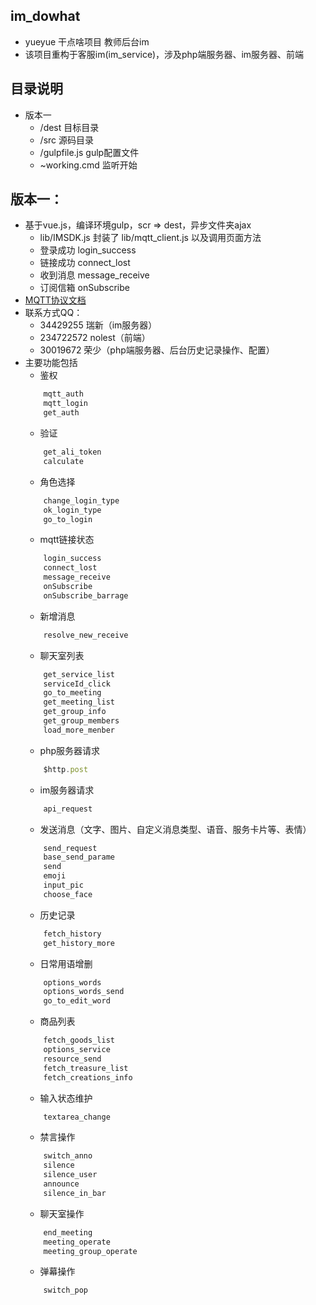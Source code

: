## im_dowhat
* yueyue 干点啥项目 教师后台im
* 该项目重构于客服im(im_service)，涉及php端服务器、im服务器、前端

## 目录说明
* 版本一
	* /dest 目标目录
	* /src 源码目录
	* /gulpfile.js gulp配置文件
	* ~working.cmd 监听开始

## 版本一：
* 基于vue.js，编译环境gulp，scr => dest，异步文件夹ajax
    * lib/IMSDK.js 封装了 lib/mqtt_client.js 以及调用页面方法
    * 登录成功 login_success 
    * 链接成功 connect_lost
    * 收到消息 message_receive
    * 订阅信箱 onSubscribe
* [MQTT协议文档](http://gitlab.yueus.com/pocoyun-pub/documents/wikis/imcore/apis)
* 联系方式QQ：
    * 34429255 瑞新（im服务器）
    * 234722572 nolest（前端）
    * 30019672 荣少（php端服务器、后台历史记录操作、配置）
* 主要功能包括
    * 鉴权
    ```javascript
        mqtt_auth
    	mqtt_login
    	get_auth
    ```
    * 验证
    ```javascript
    	get_ali_token
    	calculate
    ```
    * 角色选择
    ```javascript
    	change_login_type
    	ok_login_type
    	go_to_login
    ```
    * mqtt链接状态
    ```javascript
    	login_success
    	connect_lost
    	message_receive
    	onSubscribe
        onSubscribe_barrage
    ```
    * 新增消息
    ```javascript
    	resolve_new_receive
    ```
    * 聊天室列表
    ```javascript
        get_service_list
        serviceId_click
        go_to_meeting
        get_meeting_list
        get_group_info
        get_group_members
        load_more_menber
    ```
    * php服务器请求
    ```javascript
    	$http.post
    ```
    * im服务器请求
    ```javascript
    	api_request
    ```
    * 发送消息（文字、图片、自定义消息类型、语音、服务卡片等、表情）
    ```javascript
    	send_request
    	base_send_parame
    	send
    	emoji
    	input_pic
    	choose_face
    ```
    * 历史记录
    ```javascript
    	fetch_history
    	get_history_more
    ```
    * 日常用语增删
    ```javascript
    	options_words
    	options_words_send
    	go_to_edit_word
    ```
    * 商品列表
    ```javascript
        fetch_goods_list
        options_service
        resource_send
        fetch_treasure_list
        fetch_creations_info
    ```
    * 输入状态维护
    ```javascript
        textarea_change
    ```
    * 禁言操作
    ```javascript
        switch_anno
        silence
        silence_user
        announce
        silence_in_bar
    ```
    * 聊天室操作
    ```javascript
        end_meeting
        meeting_operate
        meeting_group_operate
    ```
    * 弹幕操作
    ```javascript
        switch_pop
    ```